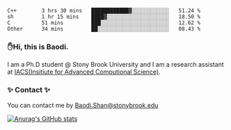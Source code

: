 <!--START_SECTION:waka-->

```text
C++        3 hrs 30 mins   ████████████▓░░░░░░░░░░░░   51.24 %
sh         1 hr 15 mins    ████▓░░░░░░░░░░░░░░░░░░░░   18.50 %
C          51 mins         ███░░░░░░░░░░░░░░░░░░░░░░   12.62 %
Other      34 mins         ██░░░░░░░░░░░░░░░░░░░░░░░   08.43 %
```

<!--END_SECTION:waka-->

### ✋Hi, this is Baodi. 

I am a Ph.D student @ Stony Brook University and I am a research assistant at [IACS(Insitiute for Advanced Computional Science)](https://iacs.stonybrook.edu/).

### ✨ Contact ✨

You can contact me by [Baodi.Shan@stonybrook.edu](mailto:Baodi.Shan@stonybrook.edu)

[![Anurag's GitHub stats](https://github-readme-stats.vercel.app/api?username=lwshanbd&theme=jolly&show_icons=true&count_private=true&include_all_commits=true)](https://github.com/anuraghazra/github-readme-stats)



<!--
**lwshanbd/lwshanbd** is a ✨ _special_ ✨ repository because its `README.md` (this file) appears on your GitHub profile.

Here are some ideas to get you started:

- 🔭 I’m currently working on ...
- 🌱 I’m currently learning ...
- 👯 I’m looking to collaborate on ...
- 🤔 I’m looking for help with ...
- 💬 Ask me about ...
- 📫 How to reach me: ...
- 😄 Pronouns: ...
- ⚡ Fun fact: ...
-->
